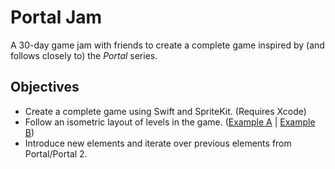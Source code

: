 # Portal Jam

A 30-day game jam with friends to create a complete game inspired by (and follows closely to) the _Portal_ series.

## Objectives

- Create a complete game using Swift and SpriteKit. (Requires Xcode)
- Follow an isometric layout of levels in the game. ([Example A](https://i.pinimg.com/736x/62/f5/a8/62f5a896f228d01abd6b54f67b1097ee--isometric-drawing-isometric-design.jpg) | [Example B](https://i.pinimg.com/originals/02/c0/6f/02c06fa0701103e2a004f2ff8990d24a.jpg))
- Introduce new elements and iterate over previous elements from Portal/Portal 2.
